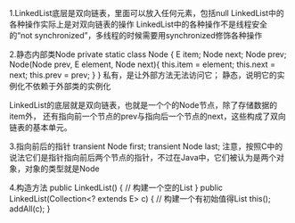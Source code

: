 1.LinkedList底层是双向链表，里面可以放入任何元素，包括null
  LinkedList中的各种操作实际上是对双向链表的操作
  LinkedList中的各种操作不是线程安全的“not synchronized”，多线程的时候需要用synchronized修饰各种操作


2.静态内部类Node
  private static class Node<E> {
	E item;
	Node<E> next;
	Node<E> prev;
	Node(Node<E> prev, E element, Node<E> next){
		this.item = element;
		this.next = next;
		this.prev = prev;
	}
  }
  私有，是让外部方法无法访问它；
  静态，说明它的实例化不依赖于外部类的实例化
  
  LinkedList的底层就是双向链表，也就是一个个的Node节点，除了存储数据的item外，
  还有指向前一个节点的prev与指向后一个节点的next，这些构成了双向链表的基本单元。


3.指向前后的指针
  transient Node<E> first;
  transient Node<E> last;
  注意，按照C中的说法它们是指针指向前后两个节点的指针，不过在Java中，它们被认为是两个对象，对象的类型就是Node<E>


4.构造方法
  public LinkedList() {		// 构建一个空的List
  }
  public LinkedList(Collection<? extends E> c) {	// 构建一个有初始值得List
        this();
        addAll(c);
  }
  
  
  
  

